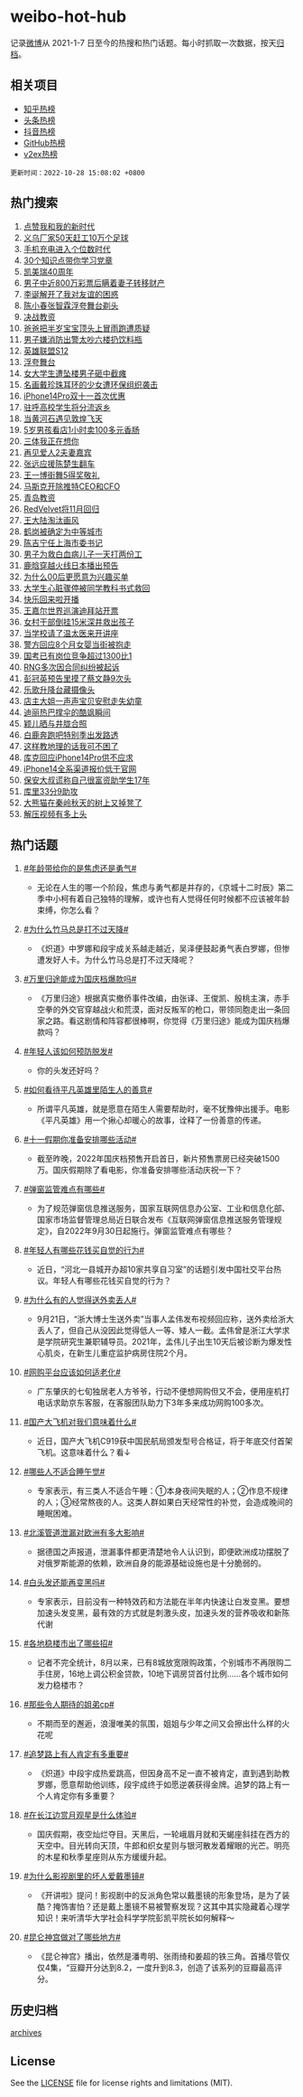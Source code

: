 # weibo-hot-hub

记录[微博](https://www.weibo.com)从 2021-1-7 日至今的热搜和热门话题。每小时抓取一次数据，按天[归档](archives)。

## 相关项目

- [知乎热榜](https://github.com/lonnyzhang423/zhihu-hot-hub)
- [头条热榜](https://github.com/lonnyzhang423/toutiao-hot-hub)
- [抖音热榜](https://github.com/lonnyzhang423/douyin-hot-hub)
- [GitHub热榜](https://github.com/lonnyzhang423/github-hot-hub)
- [v2ex热榜](https://github.com/lonnyzhang423/v2ex-hot-hub)


`更新时间：2022-10-28 15:08:02 +0800`

## 热门搜索

1. [点赞我和我的新时代](https://m.weibo.cn/search?containerid=100103type%3D1%26t%3D10%26q%3D%23%E7%82%B9%E8%B5%9E%E6%88%91%E5%92%8C%E6%88%91%E7%9A%84%E6%96%B0%E6%97%B6%E4%BB%A3%23&stream_entry_id=51&isnewpage=1&extparam=seat%3D1%26pos%3D0%26cate%3D10103%26c_type%3D51%26filter_type%3Drealtimehot%26dgr%3D0%26display_time%3D1666940880%26pre_seqid%3D1666940880869914630161&luicode=10000011&lfid=106003type%253D25%2526t%253D3%2526disable_hot%253D1%2526filter_type%253Drealtimehot)
1. [义乌厂家50天赶工10万个足球](https://m.weibo.cn/search?containerid=100103type%3D1%26t%3D10%26q%3D%23%E4%B9%89%E4%B9%8C%E5%8E%82%E5%AE%B650%E5%A4%A9%E8%B5%B6%E5%B7%A510%E4%B8%87%E4%B8%AA%E8%B6%B3%E7%90%83%23&stream_entry_id=31&isnewpage=1&extparam=seat%3D1%26flag%3D0%26cate%3D0%26q%3D%2523%25E4%25B9%2589%25E4%25B9%258C%25E5%258E%2582%25E5%25AE%25B650%25E5%25A4%25A9%25E8%25B5%25B6%25E5%25B7%25A510%25E4%25B8%2587%25E4%25B8%25AA%25E8%25B6%25B3%25E7%2590%2583%2523%26lcate%3D5001%26band_rank%3D1%26pos%3D0%26c_type%3D31%26filter_type%3Drealtimehot%26realpos%3D1%26dgr%3D0%26display_time%3D1666940880%26pre_seqid%3D1666940880869914630161&luicode=10000011&lfid=106003type%253D25%2526t%253D3%2526disable_hot%253D1%2526filter_type%253Drealtimehot)
1. [手机充电进入个位数时代](https://m.weibo.cn/search?containerid=100103type%3D1%26t%3D10%26q%3D%23%E6%89%8B%E6%9C%BA%E5%85%85%E7%94%B5%E8%BF%9B%E5%85%A5%E4%B8%AA%E4%BD%8D%E6%95%B0%E6%97%B6%E4%BB%A3%23&stream_entry_id=31&isnewpage=1&extparam=seat%3D1%26flag%3D1%26cate%3D0%26q%3D%2523%25E6%2589%258B%25E6%259C%25BA%25E5%2585%2585%25E7%2594%25B5%25E8%25BF%259B%25E5%2585%25A5%25E4%25B8%25AA%25E4%25BD%258D%25E6%2595%25B0%25E6%2597%25B6%25E4%25BB%25A3%2523%26lcate%3D5001%26band_rank%3D2%26pos%3D1%26c_type%3D31%26filter_type%3Drealtimehot%26realpos%3D2%26dgr%3D0%26display_time%3D1666940880%26pre_seqid%3D1666940880869914630161&luicode=10000011&lfid=106003type%253D25%2526t%253D3%2526disable_hot%253D1%2526filter_type%253Drealtimehot)
1. [30个知识点带你学习党章](https://m.weibo.cn/search?containerid=100103type%3D1%26t%3D10%26q%3D%2330%E4%B8%AA%E7%9F%A5%E8%AF%86%E7%82%B9%E5%B8%A6%E4%BD%A0%E5%AD%A6%E4%B9%A0%E5%85%9A%E7%AB%A0%23&stream_entry_id=31&isnewpage=1&extparam=seat%3D1%26flag%3D0%26cate%3D0%26q%3D%252330%25E4%25B8%25AA%25E7%259F%25A5%25E8%25AF%2586%25E7%2582%25B9%25E5%25B8%25A6%25E4%25BD%25A0%25E5%25AD%25A6%25E4%25B9%25A0%25E5%2585%259A%25E7%25AB%25A0%2523%26lcate%3D5001%26band_rank%3D3%26pos%3D2%26c_type%3D31%26filter_type%3Drealtimehot%26realpos%3D3%26dgr%3D0%26display_time%3D1666940880%26pre_seqid%3D1666940880869914630161&luicode=10000011&lfid=106003type%253D25%2526t%253D3%2526disable_hot%253D1%2526filter_type%253Drealtimehot)
1. [凯美瑞40周年](https://m.weibo.cn/search?containerid=100103type%3D1%26t%3D10%26q%3D%23%E5%87%AF%E7%BE%8E%E7%91%9E40%E5%91%A8%E5%B9%B4%23&stream_entry_id=31&isnewpage=1&extparam=seat%3D1%26cate%3D0%26q%3D%2523%25E5%2587%25AF%25E7%25BE%258E%25E7%2591%259E40%25E5%2591%25A8%25E5%25B9%25B4%2523%26lcate%3D5001%26band_rank%3D4%26topic_ad%3D1%26pos%3D3%26c_type%3D31%26adid%3D169193%26filter_type%3Drealtimehot%26dgr%3D0%26display_time%3D1666940880%26pre_seqid%3D1666940880869914630161&luicode=10000011&lfid=106003type%253D25%2526t%253D3%2526disable_hot%253D1%2526filter_type%253Drealtimehot)
1. [男子中近800万彩票后瞒着妻子转移财产](https://m.weibo.cn/search?containerid=100103type%3D1%26t%3D10%26q%3D%23%E7%94%B7%E5%AD%90%E4%B8%AD%E8%BF%91800%E4%B8%87%E5%BD%A9%E7%A5%A8%E5%90%8E%E7%9E%92%E7%9D%80%E5%A6%BB%E5%AD%90%E8%BD%AC%E7%A7%BB%E8%B4%A2%E4%BA%A7%23&stream_entry_id=31&isnewpage=1&extparam=seat%3D1%26flag%3D1%26cate%3D0%26q%3D%2523%25E7%2594%25B7%25E5%25AD%2590%25E4%25B8%25AD%25E8%25BF%2591800%25E4%25B8%2587%25E5%25BD%25A9%25E7%25A5%25A8%25E5%2590%258E%25E7%259E%2592%25E7%259D%2580%25E5%25A6%25BB%25E5%25AD%2590%25E8%25BD%25AC%25E7%25A7%25BB%25E8%25B4%25A2%25E4%25BA%25A7%2523%26lcate%3D5001%26band_rank%3D4%26pos%3D4%26c_type%3D31%26filter_type%3Drealtimehot%26realpos%3D4%26dgr%3D0%26display_time%3D1666940880%26pre_seqid%3D1666940880869914630161&luicode=10000011&lfid=106003type%253D25%2526t%253D3%2526disable_hot%253D1%2526filter_type%253Drealtimehot)
1. [李诞解开了我对友谊的困惑](https://m.weibo.cn/search?containerid=100103type%3D1%26t%3D10%26q%3D%23%E6%9D%8E%E8%AF%9E%E8%A7%A3%E5%BC%80%E4%BA%86%E6%88%91%E5%AF%B9%E5%8F%8B%E8%B0%8A%E7%9A%84%E5%9B%B0%E6%83%91%23&stream_entry_id=31&isnewpage=1&extparam=seat%3D1%26flag%3D0%26cate%3D0%26q%3D%2523%25E6%259D%258E%25E8%25AF%259E%25E8%25A7%25A3%25E5%25BC%2580%25E4%25BA%2586%25E6%2588%2591%25E5%25AF%25B9%25E5%258F%258B%25E8%25B0%258A%25E7%259A%2584%25E5%259B%25B0%25E6%2583%2591%2523%26lcate%3D5001%26band_rank%3D5%26pos%3D5%26c_type%3D31%26filter_type%3Drealtimehot%26realpos%3D5%26dgr%3D0%26display_time%3D1666940880%26pre_seqid%3D1666940880869914630161&luicode=10000011&lfid=106003type%253D25%2526t%253D3%2526disable_hot%253D1%2526filter_type%253Drealtimehot)
1. [陈小春张智霖浮夸舞台剃头](https://m.weibo.cn/search?containerid=100103type%3D1%26t%3D10%26q%3D%23%E9%99%88%E5%B0%8F%E6%98%A5%E5%BC%A0%E6%99%BA%E9%9C%96%E6%B5%AE%E5%A4%B8%E8%88%9E%E5%8F%B0%E5%89%83%E5%A4%B4%23&stream_entry_id=31&isnewpage=1&extparam=seat%3D1%26flag%3D1%26cate%3D0%26q%3D%2523%25E9%2599%2588%25E5%25B0%258F%25E6%2598%25A5%25E5%25BC%25A0%25E6%2599%25BA%25E9%259C%2596%25E6%25B5%25AE%25E5%25A4%25B8%25E8%2588%259E%25E5%258F%25B0%25E5%2589%2583%25E5%25A4%25B4%2523%26lcate%3D5001%26band_rank%3D6%26pos%3D6%26c_type%3D31%26filter_type%3Drealtimehot%26realpos%3D6%26dgr%3D0%26display_time%3D1666940880%26pre_seqid%3D1666940880869914630161&luicode=10000011&lfid=106003type%253D25%2526t%253D3%2526disable_hot%253D1%2526filter_type%253Drealtimehot)
1. [决战教资](https://m.weibo.cn/search?containerid=100103type%3D1%26t%3D10%26q%3D%23%E5%86%B3%E6%88%98%E6%95%99%E8%B5%84%23&stream_entry_id=31&isnewpage=1&extparam=seat%3D1%26cate%3D0%26q%3D%2523%25E5%2586%25B3%25E6%2588%2598%25E6%2595%2599%25E8%25B5%2584%2523%26lcate%3D5001%26band_rank%3D7%26pos%3D7%26c_type%3D31%26adid%3D169099%26filter_type%3Drealtimehot%26dgr%3D0%26display_time%3D1666940880%26pre_seqid%3D1666940880869914630161&luicode=10000011&lfid=106003type%253D25%2526t%253D3%2526disable_hot%253D1%2526filter_type%253Drealtimehot)
1. [爸爸把半岁宝宝顶头上冒雨跑遭质疑](https://m.weibo.cn/search?containerid=100103type%3D1%26t%3D10%26q%3D%23%E7%88%B8%E7%88%B8%E6%8A%8A%E5%8D%8A%E5%B2%81%E5%AE%9D%E5%AE%9D%E9%A1%B6%E5%A4%B4%E4%B8%8A%E5%86%92%E9%9B%A8%E8%B7%91%E9%81%AD%E8%B4%A8%E7%96%91%23&stream_entry_id=31&isnewpage=1&extparam=seat%3D1%26flag%3D0%26cate%3D0%26q%3D%2523%25E7%2588%25B8%25E7%2588%25B8%25E6%258A%258A%25E5%258D%258A%25E5%25B2%2581%25E5%25AE%259D%25E5%25AE%259D%25E9%25A1%25B6%25E5%25A4%25B4%25E4%25B8%258A%25E5%2586%2592%25E9%259B%25A8%25E8%25B7%2591%25E9%2581%25AD%25E8%25B4%25A8%25E7%2596%2591%2523%26lcate%3D5001%26band_rank%3D7%26pos%3D8%26c_type%3D31%26filter_type%3Drealtimehot%26realpos%3D7%26dgr%3D0%26display_time%3D1666940880%26pre_seqid%3D1666940880869914630161&luicode=10000011&lfid=106003type%253D25%2526t%253D3%2526disable_hot%253D1%2526filter_type%253Drealtimehot)
1. [男子嫌消防出警太吵六楼扔饮料瓶](https://m.weibo.cn/search?containerid=100103type%3D1%26t%3D10%26q%3D%23%E7%94%B7%E5%AD%90%E5%AB%8C%E6%B6%88%E9%98%B2%E5%87%BA%E8%AD%A6%E5%A4%AA%E5%90%B5%E5%85%AD%E6%A5%BC%E6%89%94%E9%A5%AE%E6%96%99%E7%93%B6%23&stream_entry_id=31&isnewpage=1&extparam=seat%3D1%26flag%3D0%26cate%3D0%26q%3D%2523%25E7%2594%25B7%25E5%25AD%2590%25E5%25AB%258C%25E6%25B6%2588%25E9%2598%25B2%25E5%2587%25BA%25E8%25AD%25A6%25E5%25A4%25AA%25E5%2590%25B5%25E5%2585%25AD%25E6%25A5%25BC%25E6%2589%2594%25E9%25A5%25AE%25E6%2596%2599%25E7%2593%25B6%2523%26lcate%3D5001%26band_rank%3D8%26pos%3D9%26c_type%3D31%26filter_type%3Drealtimehot%26realpos%3D8%26dgr%3D0%26display_time%3D1666940880%26pre_seqid%3D1666940880869914630161&luicode=10000011&lfid=106003type%253D25%2526t%253D3%2526disable_hot%253D1%2526filter_type%253Drealtimehot)
1. [英雄联盟S12](https://m.weibo.cn/search?containerid=100103type%3D1%26t%3D10%26q%3D%E8%8B%B1%E9%9B%84%E8%81%94%E7%9B%9FS12&stream_entry_id=31&isnewpage=1&extparam=seat%3D1%26flag%3D1%26cate%3D0%26q%3D%25E8%258B%25B1%25E9%259B%2584%25E8%2581%2594%25E7%259B%259FS12%26lcate%3D5001%26band_rank%3D9%26pos%3D10%26c_type%3D31%26filter_type%3Drealtimehot%26realpos%3D9%26dgr%3D0%26display_time%3D1666940880%26pre_seqid%3D1666940880869914630161&luicode=10000011&lfid=106003type%253D25%2526t%253D3%2526disable_hot%253D1%2526filter_type%253Drealtimehot)
1. [浮夸舞台](https://m.weibo.cn/search?containerid=100103type%3D1%26t%3D10%26q%3D%E6%B5%AE%E5%A4%B8%E8%88%9E%E5%8F%B0&stream_entry_id=31&isnewpage=1&extparam=seat%3D1%26flag%3D1%26cate%3D0%26q%3D%25E6%25B5%25AE%25E5%25A4%25B8%25E8%2588%259E%25E5%258F%25B0%26lcate%3D5001%26band_rank%3D10%26pos%3D11%26c_type%3D31%26filter_type%3Drealtimehot%26realpos%3D10%26dgr%3D0%26display_time%3D1666940880%26pre_seqid%3D1666940880869914630161&luicode=10000011&lfid=106003type%253D25%2526t%253D3%2526disable_hot%253D1%2526filter_type%253Drealtimehot)
1. [女大学生遭坠楼男子砸中截瘫](https://m.weibo.cn/search?containerid=100103type%3D1%26t%3D10%26q%3D%23%E5%A5%B3%E5%A4%A7%E5%AD%A6%E7%94%9F%E9%81%AD%E5%9D%A0%E6%A5%BC%E7%94%B7%E5%AD%90%E7%A0%B8%E4%B8%AD%E6%88%AA%E7%98%AB%23&stream_entry_id=31&isnewpage=1&extparam=seat%3D1%26flag%3D2%26cate%3D0%26q%3D%2523%25E5%25A5%25B3%25E5%25A4%25A7%25E5%25AD%25A6%25E7%2594%259F%25E9%2581%25AD%25E5%259D%25A0%25E6%25A5%25BC%25E7%2594%25B7%25E5%25AD%2590%25E7%25A0%25B8%25E4%25B8%25AD%25E6%2588%25AA%25E7%2598%25AB%2523%26lcate%3D5001%26band_rank%3D11%26pos%3D12%26c_type%3D31%26filter_type%3Drealtimehot%26realpos%3D11%26dgr%3D0%26display_time%3D1666940880%26pre_seqid%3D1666940880869914630161&luicode=10000011&lfid=106003type%253D25%2526t%253D3%2526disable_hot%253D1%2526filter_type%253Drealtimehot)
1. [名画戴珍珠耳环的少女遭环保组织袭击](https://m.weibo.cn/search?containerid=100103type%3D1%26t%3D10%26q%3D%23%E5%90%8D%E7%94%BB%E6%88%B4%E7%8F%8D%E7%8F%A0%E8%80%B3%E7%8E%AF%E7%9A%84%E5%B0%91%E5%A5%B3%E9%81%AD%E7%8E%AF%E4%BF%9D%E7%BB%84%E7%BB%87%E8%A2%AD%E5%87%BB%23&stream_entry_id=31&isnewpage=1&extparam=seat%3D1%26flag%3D0%26cate%3D0%26q%3D%2523%25E5%2590%258D%25E7%2594%25BB%25E6%2588%25B4%25E7%258F%258D%25E7%258F%25A0%25E8%2580%25B3%25E7%258E%25AF%25E7%259A%2584%25E5%25B0%2591%25E5%25A5%25B3%25E9%2581%25AD%25E7%258E%25AF%25E4%25BF%259D%25E7%25BB%2584%25E7%25BB%2587%25E8%25A2%25AD%25E5%2587%25BB%2523%26lcate%3D5001%26band_rank%3D12%26pos%3D13%26c_type%3D31%26filter_type%3Drealtimehot%26realpos%3D12%26dgr%3D0%26display_time%3D1666940880%26pre_seqid%3D1666940880869914630161&luicode=10000011&lfid=106003type%253D25%2526t%253D3%2526disable_hot%253D1%2526filter_type%253Drealtimehot)
1. [iPhone14Pro双十一首次优惠](https://m.weibo.cn/search?containerid=100103type%3D1%26t%3D10%26q%3D%23iPhone14Pro%E5%8F%8C%E5%8D%81%E4%B8%80%E9%A6%96%E6%AC%A1%E4%BC%98%E6%83%A0%23&stream_entry_id=31&isnewpage=1&extparam=seat%3D1%26flag%3D0%26cate%3D0%26q%3D%2523iPhone14Pro%25E5%258F%258C%25E5%258D%2581%25E4%25B8%2580%25E9%25A6%2596%25E6%25AC%25A1%25E4%25BC%2598%25E6%2583%25A0%2523%26lcate%3D5001%26band_rank%3D13%26pos%3D14%26c_type%3D31%26filter_type%3Drealtimehot%26realpos%3D13%26dgr%3D0%26display_time%3D1666940880%26pre_seqid%3D1666940880869914630161&luicode=10000011&lfid=106003type%253D25%2526t%253D3%2526disable_hot%253D1%2526filter_type%253Drealtimehot)
1. [驻呼高校学生将分流返乡](https://m.weibo.cn/search?containerid=100103type%3D1%26t%3D10%26q%3D%23%E9%A9%BB%E5%91%BC%E9%AB%98%E6%A0%A1%E5%AD%A6%E7%94%9F%E5%B0%86%E5%88%86%E6%B5%81%E8%BF%94%E4%B9%A1%23&stream_entry_id=31&isnewpage=1&extparam=seat%3D1%26flag%3D1%26cate%3D0%26q%3D%2523%25E9%25A9%25BB%25E5%2591%25BC%25E9%25AB%2598%25E6%25A0%25A1%25E5%25AD%25A6%25E7%2594%259F%25E5%25B0%2586%25E5%2588%2586%25E6%25B5%2581%25E8%25BF%2594%25E4%25B9%25A1%2523%26lcate%3D5001%26band_rank%3D14%26pos%3D15%26c_type%3D31%26filter_type%3Drealtimehot%26realpos%3D14%26dgr%3D0%26display_time%3D1666940880%26pre_seqid%3D1666940880869914630161&luicode=10000011&lfid=106003type%253D25%2526t%253D3%2526disable_hot%253D1%2526filter_type%253Drealtimehot)
1. [当黄河石遇见敦煌飞天](https://m.weibo.cn/search?containerid=100103type%3D1%26t%3D10%26q%3D%23%E5%BD%93%E9%BB%84%E6%B2%B3%E7%9F%B3%E9%81%87%E8%A7%81%E6%95%A6%E7%85%8C%E9%A3%9E%E5%A4%A9%23&stream_entry_id=31&isnewpage=1&extparam=seat%3D1%26flag%3D0%26cate%3D0%26q%3D%2523%25E5%25BD%2593%25E9%25BB%2584%25E6%25B2%25B3%25E7%259F%25B3%25E9%2581%2587%25E8%25A7%2581%25E6%2595%25A6%25E7%2585%258C%25E9%25A3%259E%25E5%25A4%25A9%2523%26lcate%3D5001%26band_rank%3D15%26pos%3D16%26c_type%3D31%26adid%3D169343%26filter_type%3Drealtimehot%26realpos%3D15%26dgr%3D0%26display_time%3D1666940880%26pre_seqid%3D1666940880869914630161&luicode=10000011&lfid=106003type%253D25%2526t%253D3%2526disable_hot%253D1%2526filter_type%253Drealtimehot)
1. [5岁男孩看店1小时卖100多元香肠](https://m.weibo.cn/search?containerid=100103type%3D1%26t%3D10%26q%3D%235%E5%B2%81%E7%94%B7%E5%AD%A9%E7%9C%8B%E5%BA%971%E5%B0%8F%E6%97%B6%E5%8D%96100%E5%A4%9A%E5%85%83%E9%A6%99%E8%82%A0%23&stream_entry_id=31&isnewpage=1&extparam=seat%3D1%26flag%3D0%26cate%3D0%26q%3D%25235%25E5%25B2%2581%25E7%2594%25B7%25E5%25AD%25A9%25E7%259C%258B%25E5%25BA%25971%25E5%25B0%258F%25E6%2597%25B6%25E5%258D%2596100%25E5%25A4%259A%25E5%2585%2583%25E9%25A6%2599%25E8%2582%25A0%2523%26lcate%3D5001%26band_rank%3D16%26pos%3D17%26c_type%3D31%26filter_type%3Drealtimehot%26realpos%3D16%26dgr%3D0%26display_time%3D1666940880%26pre_seqid%3D1666940880869914630161&luicode=10000011&lfid=106003type%253D25%2526t%253D3%2526disable_hot%253D1%2526filter_type%253Drealtimehot)
1. [三体我正在想你](https://m.weibo.cn/search?containerid=100103type%3D1%26t%3D10%26q%3D%23%E4%B8%89%E4%BD%93%E6%88%91%E6%AD%A3%E5%9C%A8%E6%83%B3%E4%BD%A0%23&stream_entry_id=31&isnewpage=1&extparam=seat%3D1%26flag%3D1%26cate%3D0%26q%3D%2523%25E4%25B8%2589%25E4%25BD%2593%25E6%2588%2591%25E6%25AD%25A3%25E5%259C%25A8%25E6%2583%25B3%25E4%25BD%25A0%2523%26lcate%3D5001%26band_rank%3D17%26pos%3D18%26c_type%3D31%26filter_type%3Drealtimehot%26realpos%3D17%26dgr%3D0%26display_time%3D1666940880%26pre_seqid%3D1666940880869914630161&luicode=10000011&lfid=106003type%253D25%2526t%253D3%2526disable_hot%253D1%2526filter_type%253Drealtimehot)
1. [再见爱人2夫妻嘉宾](https://m.weibo.cn/search?containerid=100103type%3D1%26t%3D10%26q%3D%23%E5%86%8D%E8%A7%81%E7%88%B1%E4%BA%BA2%E5%A4%AB%E5%A6%BB%E5%98%89%E5%AE%BE%23&stream_entry_id=31&isnewpage=1&extparam=seat%3D1%26flag%3D1%26cate%3D0%26q%3D%2523%25E5%2586%258D%25E8%25A7%2581%25E7%2588%25B1%25E4%25BA%25BA2%25E5%25A4%25AB%25E5%25A6%25BB%25E5%2598%2589%25E5%25AE%25BE%2523%26lcate%3D5001%26band_rank%3D18%26pos%3D19%26c_type%3D31%26filter_type%3Drealtimehot%26realpos%3D18%26dgr%3D0%26display_time%3D1666940880%26pre_seqid%3D1666940880869914630161&luicode=10000011&lfid=106003type%253D25%2526t%253D3%2526disable_hot%253D1%2526filter_type%253Drealtimehot)
1. [张远应援陈楚生翻车](https://m.weibo.cn/search?containerid=100103type%3D1%26t%3D10%26q%3D%23%E5%BC%A0%E8%BF%9C%E5%BA%94%E6%8F%B4%E9%99%88%E6%A5%9A%E7%94%9F%E7%BF%BB%E8%BD%A6%23&stream_entry_id=31&isnewpage=1&extparam=seat%3D1%26flag%3D1%26cate%3D0%26q%3D%2523%25E5%25BC%25A0%25E8%25BF%259C%25E5%25BA%2594%25E6%258F%25B4%25E9%2599%2588%25E6%25A5%259A%25E7%2594%259F%25E7%25BF%25BB%25E8%25BD%25A6%2523%26lcate%3D5001%26band_rank%3D19%26pos%3D20%26c_type%3D31%26filter_type%3Drealtimehot%26realpos%3D19%26dgr%3D0%26display_time%3D1666940880%26pre_seqid%3D1666940880869914630161&luicode=10000011&lfid=106003type%253D25%2526t%253D3%2526disable_hot%253D1%2526filter_type%253Drealtimehot)
1. [王一博街舞5得奖敬礼](https://m.weibo.cn/search?containerid=100103type%3D1%26t%3D10%26q%3D%23%E7%8E%8B%E4%B8%80%E5%8D%9A%E8%A1%97%E8%88%9E5%E5%BE%97%E5%A5%96%E6%95%AC%E7%A4%BC%23&stream_entry_id=31&isnewpage=1&extparam=seat%3D1%26flag%3D1%26cate%3D0%26q%3D%2523%25E7%258E%258B%25E4%25B8%2580%25E5%258D%259A%25E8%25A1%2597%25E8%2588%259E5%25E5%25BE%2597%25E5%25A5%2596%25E6%2595%25AC%25E7%25A4%25BC%2523%26lcate%3D5001%26band_rank%3D20%26pos%3D21%26c_type%3D31%26filter_type%3Drealtimehot%26realpos%3D20%26dgr%3D0%26display_time%3D1666940880%26pre_seqid%3D1666940880869914630161&luicode=10000011&lfid=106003type%253D25%2526t%253D3%2526disable_hot%253D1%2526filter_type%253Drealtimehot)
1. [马斯克开除推特CEO和CFO](https://m.weibo.cn/search?containerid=100103type%3D1%26t%3D10%26q%3D%23%E9%A9%AC%E6%96%AF%E5%85%8B%E5%BC%80%E9%99%A4%E6%8E%A8%E7%89%B9CEO%E5%92%8CCFO%23&stream_entry_id=31&isnewpage=1&extparam=seat%3D1%26flag%3D0%26cate%3D0%26q%3D%2523%25E9%25A9%25AC%25E6%2596%25AF%25E5%2585%258B%25E5%25BC%2580%25E9%2599%25A4%25E6%258E%25A8%25E7%2589%25B9CEO%25E5%2592%258CCFO%2523%26lcate%3D5001%26band_rank%3D21%26pos%3D22%26c_type%3D31%26filter_type%3Drealtimehot%26realpos%3D21%26dgr%3D0%26display_time%3D1666940880%26pre_seqid%3D1666940880869914630161&luicode=10000011&lfid=106003type%253D25%2526t%253D3%2526disable_hot%253D1%2526filter_type%253Drealtimehot)
1. [青岛教资](https://m.weibo.cn/search?containerid=100103type%3D1%26t%3D10%26q%3D%23%E9%9D%92%E5%B2%9B%E6%95%99%E8%B5%84%23&stream_entry_id=31&isnewpage=1&extparam=seat%3D1%26flag%3D0%26cate%3D0%26q%3D%2523%25E9%259D%2592%25E5%25B2%259B%25E6%2595%2599%25E8%25B5%2584%2523%26lcate%3D5001%26band_rank%3D22%26pos%3D23%26c_type%3D31%26filter_type%3Drealtimehot%26realpos%3D22%26dgr%3D0%26display_time%3D1666940880%26pre_seqid%3D1666940880869914630161&luicode=10000011&lfid=106003type%253D25%2526t%253D3%2526disable_hot%253D1%2526filter_type%253Drealtimehot)
1. [RedVelvet将11月回归](https://m.weibo.cn/search?containerid=100103type%3D1%26t%3D10%26q%3D%23RedVelvet%E5%B0%8611%E6%9C%88%E5%9B%9E%E5%BD%92%23&stream_entry_id=31&isnewpage=1&extparam=seat%3D1%26flag%3D1%26cate%3D0%26q%3D%2523RedVelvet%25E5%25B0%258611%25E6%259C%2588%25E5%259B%259E%25E5%25BD%2592%2523%26lcate%3D5001%26band_rank%3D23%26pos%3D24%26c_type%3D31%26filter_type%3Drealtimehot%26realpos%3D23%26dgr%3D0%26display_time%3D1666940880%26pre_seqid%3D1666940880869914630161&luicode=10000011&lfid=106003type%253D25%2526t%253D3%2526disable_hot%253D1%2526filter_type%253Drealtimehot)
1. [王大陆淘汰画风](https://m.weibo.cn/search?containerid=100103type%3D1%26t%3D10%26q%3D%23%E7%8E%8B%E5%A4%A7%E9%99%86%E6%B7%98%E6%B1%B0%E7%94%BB%E9%A3%8E%23&stream_entry_id=31&isnewpage=1&extparam=seat%3D1%26flag%3D1%26cate%3D0%26q%3D%2523%25E7%258E%258B%25E5%25A4%25A7%25E9%2599%2586%25E6%25B7%2598%25E6%25B1%25B0%25E7%2594%25BB%25E9%25A3%258E%2523%26lcate%3D5001%26band_rank%3D24%26pos%3D25%26c_type%3D31%26filter_type%3Drealtimehot%26realpos%3D24%26dgr%3D0%26display_time%3D1666940880%26pre_seqid%3D1666940880869914630161&luicode=10000011&lfid=106003type%253D25%2526t%253D3%2526disable_hot%253D1%2526filter_type%253Drealtimehot)
1. [鹤岗被确定为中等城市](https://m.weibo.cn/search?containerid=100103type%3D1%26t%3D10%26q%3D%23%E9%B9%A4%E5%B2%97%E8%A2%AB%E7%A1%AE%E5%AE%9A%E4%B8%BA%E4%B8%AD%E7%AD%89%E5%9F%8E%E5%B8%82%23&stream_entry_id=31&isnewpage=1&extparam=seat%3D1%26flag%3D2%26cate%3D0%26q%3D%2523%25E9%25B9%25A4%25E5%25B2%2597%25E8%25A2%25AB%25E7%25A1%25AE%25E5%25AE%259A%25E4%25B8%25BA%25E4%25B8%25AD%25E7%25AD%2589%25E5%259F%258E%25E5%25B8%2582%2523%26lcate%3D5001%26band_rank%3D25%26pos%3D26%26c_type%3D31%26filter_type%3Drealtimehot%26realpos%3D25%26dgr%3D0%26display_time%3D1666940880%26pre_seqid%3D1666940880869914630161&luicode=10000011&lfid=106003type%253D25%2526t%253D3%2526disable_hot%253D1%2526filter_type%253Drealtimehot)
1. [陈吉宁任上海市委书记](https://m.weibo.cn/search?containerid=100103type%3D1%26t%3D10%26q%3D%23%E9%99%88%E5%90%89%E5%AE%81%E4%BB%BB%E4%B8%8A%E6%B5%B7%E5%B8%82%E5%A7%94%E4%B9%A6%E8%AE%B0%23&stream_entry_id=31&isnewpage=1&extparam=seat%3D1%26flag%3D0%26cate%3D0%26q%3D%2523%25E9%2599%2588%25E5%2590%2589%25E5%25AE%2581%25E4%25BB%25BB%25E4%25B8%258A%25E6%25B5%25B7%25E5%25B8%2582%25E5%25A7%2594%25E4%25B9%25A6%25E8%25AE%25B0%2523%26lcate%3D5001%26band_rank%3D26%26pos%3D27%26c_type%3D31%26filter_type%3Drealtimehot%26realpos%3D26%26dgr%3D0%26display_time%3D1666940880%26pre_seqid%3D1666940880869914630161&luicode=10000011&lfid=106003type%253D25%2526t%253D3%2526disable_hot%253D1%2526filter_type%253Drealtimehot)
1. [男子为救白血病儿子一天打两份工](https://m.weibo.cn/search?containerid=100103type%3D1%26t%3D10%26q%3D%E7%94%B7%E5%AD%90%E4%B8%BA%E6%95%91%E7%99%BD%E8%A1%80%E7%97%85%E5%84%BF%E5%AD%90%E4%B8%80%E5%A4%A9%E6%89%93%E4%B8%A4%E4%BB%BD%E5%B7%A5&stream_entry_id=31&isnewpage=1&extparam=seat%3D1%26flag%3D1%26cate%3D0%26q%3D%25E7%2594%25B7%25E5%25AD%2590%25E4%25B8%25BA%25E6%2595%2591%25E7%2599%25BD%25E8%25A1%2580%25E7%2597%2585%25E5%2584%25BF%25E5%25AD%2590%25E4%25B8%2580%25E5%25A4%25A9%25E6%2589%2593%25E4%25B8%25A4%25E4%25BB%25BD%25E5%25B7%25A5%26lcate%3D5001%26band_rank%3D27%26pos%3D28%26c_type%3D31%26filter_type%3Drealtimehot%26realpos%3D27%26dgr%3D0%26display_time%3D1666940880%26pre_seqid%3D1666940880869914630161&luicode=10000011&lfid=106003type%253D25%2526t%253D3%2526disable_hot%253D1%2526filter_type%253Drealtimehot)
1. [鹿晗穿越火线日本播出预告](https://m.weibo.cn/search?containerid=100103type%3D1%26t%3D10%26q%3D%23%E9%B9%BF%E6%99%97%E7%A9%BF%E8%B6%8A%E7%81%AB%E7%BA%BF%E6%97%A5%E6%9C%AC%E6%92%AD%E5%87%BA%E9%A2%84%E5%91%8A%23&stream_entry_id=31&isnewpage=1&extparam=seat%3D1%26flag%3D0%26cate%3D0%26q%3D%2523%25E9%25B9%25BF%25E6%2599%2597%25E7%25A9%25BF%25E8%25B6%258A%25E7%2581%25AB%25E7%25BA%25BF%25E6%2597%25A5%25E6%259C%25AC%25E6%2592%25AD%25E5%2587%25BA%25E9%25A2%2584%25E5%2591%258A%2523%26lcate%3D5001%26band_rank%3D28%26pos%3D29%26c_type%3D31%26filter_type%3Drealtimehot%26realpos%3D28%26dgr%3D0%26display_time%3D1666940880%26pre_seqid%3D1666940880869914630161&luicode=10000011&lfid=106003type%253D25%2526t%253D3%2526disable_hot%253D1%2526filter_type%253Drealtimehot)
1. [为什么00后更愿意为兴趣买单](https://m.weibo.cn/search?containerid=100103type%3D1%26t%3D10%26q%3D%23%E4%B8%BA%E4%BB%80%E4%B9%8800%E5%90%8E%E6%9B%B4%E6%84%BF%E6%84%8F%E4%B8%BA%E5%85%B4%E8%B6%A3%E4%B9%B0%E5%8D%95%23&stream_entry_id=31&isnewpage=1&extparam=seat%3D1%26flag%3D0%26cate%3D0%26q%3D%2523%25E4%25B8%25BA%25E4%25BB%2580%25E4%25B9%258800%25E5%2590%258E%25E6%259B%25B4%25E6%2584%25BF%25E6%2584%258F%25E4%25B8%25BA%25E5%2585%25B4%25E8%25B6%25A3%25E4%25B9%25B0%25E5%258D%2595%2523%26lcate%3D5001%26band_rank%3D29%26pos%3D30%26c_type%3D31%26filter_type%3Drealtimehot%26realpos%3D29%26dgr%3D0%26display_time%3D1666940880%26pre_seqid%3D1666940880869914630161&luicode=10000011&lfid=106003type%253D25%2526t%253D3%2526disable_hot%253D1%2526filter_type%253Drealtimehot)
1. [大学生心脏骤停被同学教科书式救回](https://m.weibo.cn/search?containerid=100103type%3D1%26t%3D10%26q%3D%23%E5%A4%A7%E5%AD%A6%E7%94%9F%E5%BF%83%E8%84%8F%E9%AA%A4%E5%81%9C%E8%A2%AB%E5%90%8C%E5%AD%A6%E6%95%99%E7%A7%91%E4%B9%A6%E5%BC%8F%E6%95%91%E5%9B%9E%23&stream_entry_id=31&isnewpage=1&extparam=seat%3D1%26flag%3D0%26cate%3D0%26q%3D%2523%25E5%25A4%25A7%25E5%25AD%25A6%25E7%2594%259F%25E5%25BF%2583%25E8%2584%258F%25E9%25AA%25A4%25E5%2581%259C%25E8%25A2%25AB%25E5%2590%258C%25E5%25AD%25A6%25E6%2595%2599%25E7%25A7%2591%25E4%25B9%25A6%25E5%25BC%258F%25E6%2595%2591%25E5%259B%259E%2523%26lcate%3D5001%26band_rank%3D30%26pos%3D31%26c_type%3D31%26filter_type%3Drealtimehot%26realpos%3D30%26dgr%3D0%26display_time%3D1666940880%26pre_seqid%3D1666940880869914630161&luicode=10000011&lfid=106003type%253D25%2526t%253D3%2526disable_hot%253D1%2526filter_type%253Drealtimehot)
1. [快乐回来啦开播](https://m.weibo.cn/search?containerid=100103type%3D1%26t%3D10%26q%3D%23%E5%BF%AB%E4%B9%90%E5%9B%9E%E6%9D%A5%E5%95%A6%E5%BC%80%E6%92%AD%23&stream_entry_id=31&isnewpage=1&extparam=seat%3D1%26flag%3D0%26cate%3D0%26q%3D%2523%25E5%25BF%25AB%25E4%25B9%2590%25E5%259B%259E%25E6%259D%25A5%25E5%2595%25A6%25E5%25BC%2580%25E6%2592%25AD%2523%26lcate%3D5001%26band_rank%3D31%26pos%3D32%26c_type%3D31%26filter_type%3Drealtimehot%26realpos%3D31%26dgr%3D0%26display_time%3D1666940880%26pre_seqid%3D1666940880869914630161&luicode=10000011&lfid=106003type%253D25%2526t%253D3%2526disable_hot%253D1%2526filter_type%253Drealtimehot)
1. [王嘉尔世界巡演迪拜站开票](https://m.weibo.cn/search?containerid=100103type%3D1%26t%3D10%26q%3D%23%E7%8E%8B%E5%98%89%E5%B0%94%E4%B8%96%E7%95%8C%E5%B7%A1%E6%BC%94%E8%BF%AA%E6%8B%9C%E7%AB%99%E5%BC%80%E7%A5%A8%23&stream_entry_id=31&isnewpage=1&extparam=seat%3D1%26flag%3D1%26cate%3D0%26q%3D%2523%25E7%258E%258B%25E5%2598%2589%25E5%25B0%2594%25E4%25B8%2596%25E7%2595%258C%25E5%25B7%25A1%25E6%25BC%2594%25E8%25BF%25AA%25E6%258B%259C%25E7%25AB%2599%25E5%25BC%2580%25E7%25A5%25A8%2523%26lcate%3D5001%26band_rank%3D32%26pos%3D33%26c_type%3D31%26filter_type%3Drealtimehot%26realpos%3D32%26dgr%3D0%26display_time%3D1666940880%26pre_seqid%3D1666940880869914630161&luicode=10000011&lfid=106003type%253D25%2526t%253D3%2526disable_hot%253D1%2526filter_type%253Drealtimehot)
1. [女村干部倒挂15米深井救出孩子](https://m.weibo.cn/search?containerid=100103type%3D1%26t%3D10%26q%3D%23%E5%A5%B3%E6%9D%91%E5%B9%B2%E9%83%A8%E5%80%92%E6%8C%8215%E7%B1%B3%E6%B7%B1%E4%BA%95%E6%95%91%E5%87%BA%E5%AD%A9%E5%AD%90%23&stream_entry_id=31&isnewpage=1&extparam=seat%3D1%26flag%3D0%26cate%3D0%26q%3D%2523%25E5%25A5%25B3%25E6%259D%2591%25E5%25B9%25B2%25E9%2583%25A8%25E5%2580%2592%25E6%258C%258215%25E7%25B1%25B3%25E6%25B7%25B1%25E4%25BA%2595%25E6%2595%2591%25E5%2587%25BA%25E5%25AD%25A9%25E5%25AD%2590%2523%26lcate%3D5001%26band_rank%3D33%26pos%3D34%26c_type%3D31%26filter_type%3Drealtimehot%26realpos%3D33%26dgr%3D0%26display_time%3D1666940880%26pre_seqid%3D1666940880869914630161&luicode=10000011&lfid=106003type%253D25%2526t%253D3%2526disable_hot%253D1%2526filter_type%253Drealtimehot)
1. [当学校请了温太医来开讲座](https://m.weibo.cn/search?containerid=100103type%3D1%26t%3D10%26q%3D%23%E5%BD%93%E5%AD%A6%E6%A0%A1%E8%AF%B7%E4%BA%86%E6%B8%A9%E5%A4%AA%E5%8C%BB%E6%9D%A5%E5%BC%80%E8%AE%B2%E5%BA%A7%23&stream_entry_id=31&isnewpage=1&extparam=seat%3D1%26flag%3D0%26cate%3D0%26q%3D%2523%25E5%25BD%2593%25E5%25AD%25A6%25E6%25A0%25A1%25E8%25AF%25B7%25E4%25BA%2586%25E6%25B8%25A9%25E5%25A4%25AA%25E5%258C%25BB%25E6%259D%25A5%25E5%25BC%2580%25E8%25AE%25B2%25E5%25BA%25A7%2523%26lcate%3D5001%26band_rank%3D34%26pos%3D35%26c_type%3D31%26filter_type%3Drealtimehot%26realpos%3D34%26dgr%3D0%26display_time%3D1666940880%26pre_seqid%3D1666940880869914630161&luicode=10000011&lfid=106003type%253D25%2526t%253D3%2526disable_hot%253D1%2526filter_type%253Drealtimehot)
1. [警方回应8个月女婴当街被抱走](https://m.weibo.cn/search?containerid=100103type%3D1%26t%3D10%26q%3D%23%E8%AD%A6%E6%96%B9%E5%9B%9E%E5%BA%948%E4%B8%AA%E6%9C%88%E5%A5%B3%E5%A9%B4%E5%BD%93%E8%A1%97%E8%A2%AB%E6%8A%B1%E8%B5%B0%23&stream_entry_id=31&isnewpage=1&extparam=seat%3D1%26flag%3D0%26cate%3D0%26q%3D%2523%25E8%25AD%25A6%25E6%2596%25B9%25E5%259B%259E%25E5%25BA%25948%25E4%25B8%25AA%25E6%259C%2588%25E5%25A5%25B3%25E5%25A9%25B4%25E5%25BD%2593%25E8%25A1%2597%25E8%25A2%25AB%25E6%258A%25B1%25E8%25B5%25B0%2523%26lcate%3D5001%26band_rank%3D35%26pos%3D36%26c_type%3D31%26filter_type%3Drealtimehot%26realpos%3D35%26dgr%3D0%26display_time%3D1666940880%26pre_seqid%3D1666940880869914630161&luicode=10000011&lfid=106003type%253D25%2526t%253D3%2526disable_hot%253D1%2526filter_type%253Drealtimehot)
1. [国考已有岗位竞争超过1300比1](https://m.weibo.cn/search?containerid=100103type%3D1%26t%3D10%26q%3D%23%E5%9B%BD%E8%80%83%E5%B7%B2%E6%9C%89%E5%B2%97%E4%BD%8D%E7%AB%9E%E4%BA%89%E8%B6%85%E8%BF%871300%E6%AF%941%23&stream_entry_id=31&isnewpage=1&extparam=seat%3D1%26flag%3D0%26cate%3D0%26q%3D%2523%25E5%259B%25BD%25E8%2580%2583%25E5%25B7%25B2%25E6%259C%2589%25E5%25B2%2597%25E4%25BD%258D%25E7%25AB%259E%25E4%25BA%2589%25E8%25B6%2585%25E8%25BF%25871300%25E6%25AF%25941%2523%26lcate%3D5001%26band_rank%3D36%26pos%3D37%26c_type%3D31%26filter_type%3Drealtimehot%26realpos%3D36%26dgr%3D0%26display_time%3D1666940880%26pre_seqid%3D1666940880869914630161&luicode=10000011&lfid=106003type%253D25%2526t%253D3%2526disable_hot%253D1%2526filter_type%253Drealtimehot)
1. [RNG多次因合同纠纷被起诉](https://m.weibo.cn/search?containerid=100103type%3D1%26t%3D10%26q%3D%23RNG%E5%A4%9A%E6%AC%A1%E5%9B%A0%E5%90%88%E5%90%8C%E7%BA%A0%E7%BA%B7%E8%A2%AB%E8%B5%B7%E8%AF%89%23&stream_entry_id=31&isnewpage=1&extparam=seat%3D1%26flag%3D0%26cate%3D0%26q%3D%2523RNG%25E5%25A4%259A%25E6%25AC%25A1%25E5%259B%25A0%25E5%2590%2588%25E5%2590%258C%25E7%25BA%25A0%25E7%25BA%25B7%25E8%25A2%25AB%25E8%25B5%25B7%25E8%25AF%2589%2523%26lcate%3D5001%26band_rank%3D37%26pos%3D38%26c_type%3D31%26filter_type%3Drealtimehot%26realpos%3D37%26dgr%3D0%26display_time%3D1666940880%26pre_seqid%3D1666940880869914630161&luicode=10000011&lfid=106003type%253D25%2526t%253D3%2526disable_hot%253D1%2526filter_type%253Drealtimehot)
1. [彭冠英预告里摸了蔡文静9次头](https://m.weibo.cn/search?containerid=100103type%3D1%26t%3D10%26q%3D%23%E5%BD%AD%E5%86%A0%E8%8B%B1%E9%A2%84%E5%91%8A%E9%87%8C%E6%91%B8%E4%BA%86%E8%94%A1%E6%96%87%E9%9D%999%E6%AC%A1%E5%A4%B4%23&stream_entry_id=31&isnewpage=1&extparam=seat%3D1%26flag%3D0%26cate%3D0%26q%3D%2523%25E5%25BD%25AD%25E5%2586%25A0%25E8%258B%25B1%25E9%25A2%2584%25E5%2591%258A%25E9%2587%258C%25E6%2591%25B8%25E4%25BA%2586%25E8%2594%25A1%25E6%2596%2587%25E9%259D%25999%25E6%25AC%25A1%25E5%25A4%25B4%2523%26lcate%3D5001%26band_rank%3D38%26pos%3D39%26c_type%3D31%26filter_type%3Drealtimehot%26realpos%3D38%26dgr%3D0%26display_time%3D1666940880%26pre_seqid%3D1666940880869914630161&luicode=10000011&lfid=106003type%253D25%2526t%253D3%2526disable_hot%253D1%2526filter_type%253Drealtimehot)
1. [乐歌升降台藏摄像头](https://m.weibo.cn/search?containerid=100103type%3D1%26t%3D10%26q%3D%23%E4%B9%90%E6%AD%8C%E5%8D%87%E9%99%8D%E5%8F%B0%E8%97%8F%E6%91%84%E5%83%8F%E5%A4%B4%23&stream_entry_id=31&isnewpage=1&extparam=seat%3D1%26flag%3D1%26cate%3D0%26q%3D%2523%25E4%25B9%2590%25E6%25AD%258C%25E5%258D%2587%25E9%2599%258D%25E5%258F%25B0%25E8%2597%258F%25E6%2591%2584%25E5%2583%258F%25E5%25A4%25B4%2523%26lcate%3D5001%26band_rank%3D39%26pos%3D40%26c_type%3D31%26filter_type%3Drealtimehot%26realpos%3D39%26dgr%3D0%26display_time%3D1666940880%26pre_seqid%3D1666940880869914630161&luicode=10000011&lfid=106003type%253D25%2526t%253D3%2526disable_hot%253D1%2526filter_type%253Drealtimehot)
1. [店主大姐一声声宝贝安慰走失幼童](https://m.weibo.cn/search?containerid=100103type%3D1%26t%3D10%26q%3D%23%E5%BA%97%E4%B8%BB%E5%A4%A7%E5%A7%90%E4%B8%80%E5%A3%B0%E5%A3%B0%E5%AE%9D%E8%B4%9D%E5%AE%89%E6%85%B0%E8%B5%B0%E5%A4%B1%E5%B9%BC%E7%AB%A5%23&stream_entry_id=31&isnewpage=1&extparam=seat%3D1%26flag%3D1%26cate%3D0%26q%3D%2523%25E5%25BA%2597%25E4%25B8%25BB%25E5%25A4%25A7%25E5%25A7%2590%25E4%25B8%2580%25E5%25A3%25B0%25E5%25A3%25B0%25E5%25AE%259D%25E8%25B4%259D%25E5%25AE%2589%25E6%2585%25B0%25E8%25B5%25B0%25E5%25A4%25B1%25E5%25B9%25BC%25E7%25AB%25A5%2523%26lcate%3D5001%26band_rank%3D40%26pos%3D41%26c_type%3D31%26filter_type%3Drealtimehot%26realpos%3D40%26dgr%3D0%26display_time%3D1666940880%26pre_seqid%3D1666940880869914630161&luicode=10000011&lfid=106003type%253D25%2526t%253D3%2526disable_hot%253D1%2526filter_type%253Drealtimehot)
1. [迪丽热巴撑伞的酷飒瞬间](https://m.weibo.cn/search?containerid=100103type%3D1%26t%3D10%26q%3D%23%E8%BF%AA%E4%B8%BD%E7%83%AD%E5%B7%B4%E6%92%91%E4%BC%9E%E7%9A%84%E9%85%B7%E9%A3%92%E7%9E%AC%E9%97%B4%23&stream_entry_id=31&isnewpage=1&extparam=seat%3D1%26flag%3D0%26cate%3D0%26q%3D%2523%25E8%25BF%25AA%25E4%25B8%25BD%25E7%2583%25AD%25E5%25B7%25B4%25E6%2592%2591%25E4%25BC%259E%25E7%259A%2584%25E9%2585%25B7%25E9%25A3%2592%25E7%259E%25AC%25E9%2597%25B4%2523%26lcate%3D5001%26band_rank%3D41%26pos%3D42%26c_type%3D31%26filter_type%3Drealtimehot%26realpos%3D41%26dgr%3D0%26display_time%3D1666940880%26pre_seqid%3D1666940880869914630161&luicode=10000011&lfid=106003type%253D25%2526t%253D3%2526disable_hot%253D1%2526filter_type%253Drealtimehot)
1. [颖儿晒与井胧合照](https://m.weibo.cn/search?containerid=100103type%3D1%26t%3D10%26q%3D%23%E9%A2%96%E5%84%BF%E6%99%92%E4%B8%8E%E4%BA%95%E8%83%A7%E5%90%88%E7%85%A7%23&stream_entry_id=31&isnewpage=1&extparam=seat%3D1%26flag%3D1%26cate%3D0%26q%3D%2523%25E9%25A2%2596%25E5%2584%25BF%25E6%2599%2592%25E4%25B8%258E%25E4%25BA%2595%25E8%2583%25A7%25E5%2590%2588%25E7%2585%25A7%2523%26lcate%3D5001%26band_rank%3D42%26pos%3D43%26c_type%3D31%26filter_type%3Drealtimehot%26realpos%3D42%26dgr%3D0%26display_time%3D1666940880%26pre_seqid%3D1666940880869914630161&luicode=10000011&lfid=106003type%253D25%2526t%253D3%2526disable_hot%253D1%2526filter_type%253Drealtimehot)
1. [白鹿奔跑吧特别季出发路透](https://m.weibo.cn/search?containerid=100103type%3D1%26t%3D10%26q%3D%23%E7%99%BD%E9%B9%BF%E5%A5%94%E8%B7%91%E5%90%A7%E7%89%B9%E5%88%AB%E5%AD%A3%E5%87%BA%E5%8F%91%E8%B7%AF%E9%80%8F%23&stream_entry_id=31&isnewpage=1&extparam=seat%3D1%26flag%3D0%26cate%3D0%26q%3D%2523%25E7%2599%25BD%25E9%25B9%25BF%25E5%25A5%2594%25E8%25B7%2591%25E5%2590%25A7%25E7%2589%25B9%25E5%2588%25AB%25E5%25AD%25A3%25E5%2587%25BA%25E5%258F%2591%25E8%25B7%25AF%25E9%2580%258F%2523%26lcate%3D5001%26band_rank%3D43%26pos%3D44%26c_type%3D31%26filter_type%3Drealtimehot%26realpos%3D43%26dgr%3D0%26display_time%3D1666940880%26pre_seqid%3D1666940880869914630161&luicode=10000011&lfid=106003type%253D25%2526t%253D3%2526disable_hot%253D1%2526filter_type%253Drealtimehot)
1. [这样教地理的话我可不困了](https://m.weibo.cn/search?containerid=100103type%3D1%26t%3D10%26q%3D%23%E8%BF%99%E6%A0%B7%E6%95%99%E5%9C%B0%E7%90%86%E7%9A%84%E8%AF%9D%E6%88%91%E5%8F%AF%E4%B8%8D%E5%9B%B0%E4%BA%86%23&stream_entry_id=31&isnewpage=1&extparam=seat%3D1%26flag%3D1%26cate%3D0%26q%3D%2523%25E8%25BF%2599%25E6%25A0%25B7%25E6%2595%2599%25E5%259C%25B0%25E7%2590%2586%25E7%259A%2584%25E8%25AF%259D%25E6%2588%2591%25E5%258F%25AF%25E4%25B8%258D%25E5%259B%25B0%25E4%25BA%2586%2523%26lcate%3D5001%26band_rank%3D44%26pos%3D45%26c_type%3D31%26filter_type%3Drealtimehot%26realpos%3D44%26dgr%3D0%26display_time%3D1666940880%26pre_seqid%3D1666940880869914630161&luicode=10000011&lfid=106003type%253D25%2526t%253D3%2526disable_hot%253D1%2526filter_type%253Drealtimehot)
1. [库克回应iPhone14Pro供不应求](https://m.weibo.cn/search?containerid=100103type%3D1%26t%3D10%26q%3D%23%E5%BA%93%E5%85%8B%E5%9B%9E%E5%BA%94iPhone14Pro%E4%BE%9B%E4%B8%8D%E5%BA%94%E6%B1%82%23&stream_entry_id=31&isnewpage=1&extparam=seat%3D1%26flag%3D0%26cate%3D0%26q%3D%2523%25E5%25BA%2593%25E5%2585%258B%25E5%259B%259E%25E5%25BA%2594iPhone14Pro%25E4%25BE%259B%25E4%25B8%258D%25E5%25BA%2594%25E6%25B1%2582%2523%26lcate%3D5001%26band_rank%3D45%26pos%3D46%26c_type%3D31%26filter_type%3Drealtimehot%26realpos%3D45%26dgr%3D0%26display_time%3D1666940880%26pre_seqid%3D1666940880869914630161&luicode=10000011&lfid=106003type%253D25%2526t%253D3%2526disable_hot%253D1%2526filter_type%253Drealtimehot)
1. [iPhone14全系渠道报价低于官网](https://m.weibo.cn/search?containerid=100103type%3D1%26t%3D10%26q%3D%23iPhone14%E5%85%A8%E7%B3%BB%E6%B8%A0%E9%81%93%E6%8A%A5%E4%BB%B7%E4%BD%8E%E4%BA%8E%E5%AE%98%E7%BD%91%23&stream_entry_id=31&isnewpage=1&extparam=seat%3D1%26flag%3D0%26cate%3D0%26q%3D%2523iPhone14%25E5%2585%25A8%25E7%25B3%25BB%25E6%25B8%25A0%25E9%2581%2593%25E6%258A%25A5%25E4%25BB%25B7%25E4%25BD%258E%25E4%25BA%258E%25E5%25AE%2598%25E7%25BD%2591%2523%26lcate%3D5001%26band_rank%3D46%26pos%3D47%26c_type%3D31%26filter_type%3Drealtimehot%26realpos%3D46%26dgr%3D0%26display_time%3D1666940880%26pre_seqid%3D1666940880869914630161&luicode=10000011&lfid=106003type%253D25%2526t%253D3%2526disable_hot%253D1%2526filter_type%253Drealtimehot)
1. [保安大叔谎称自己很富资助学生17年](https://m.weibo.cn/search?containerid=100103type%3D1%26t%3D10%26q%3D%23%E4%BF%9D%E5%AE%89%E5%A4%A7%E5%8F%94%E8%B0%8E%E7%A7%B0%E8%87%AA%E5%B7%B1%E5%BE%88%E5%AF%8C%E8%B5%84%E5%8A%A9%E5%AD%A6%E7%94%9F17%E5%B9%B4%23&stream_entry_id=31&isnewpage=1&extparam=seat%3D1%26flag%3D1%26cate%3D0%26q%3D%2523%25E4%25BF%259D%25E5%25AE%2589%25E5%25A4%25A7%25E5%258F%2594%25E8%25B0%258E%25E7%25A7%25B0%25E8%2587%25AA%25E5%25B7%25B1%25E5%25BE%2588%25E5%25AF%258C%25E8%25B5%2584%25E5%258A%25A9%25E5%25AD%25A6%25E7%2594%259F17%25E5%25B9%25B4%2523%26lcate%3D5001%26band_rank%3D47%26pos%3D48%26c_type%3D31%26filter_type%3Drealtimehot%26realpos%3D47%26dgr%3D0%26display_time%3D1666940880%26pre_seqid%3D1666940880869914630161&luicode=10000011&lfid=106003type%253D25%2526t%253D3%2526disable_hot%253D1%2526filter_type%253Drealtimehot)
1. [库里33分9助攻](https://m.weibo.cn/search?containerid=100103type%3D1%26t%3D10%26q%3D%23%E5%BA%93%E9%87%8C33%E5%88%869%E5%8A%A9%E6%94%BB%23&stream_entry_id=31&isnewpage=1&extparam=seat%3D1%26flag%3D0%26cate%3D0%26q%3D%2523%25E5%25BA%2593%25E9%2587%258C33%25E5%2588%25869%25E5%258A%25A9%25E6%2594%25BB%2523%26lcate%3D5001%26band_rank%3D48%26pos%3D49%26c_type%3D31%26filter_type%3Drealtimehot%26realpos%3D48%26dgr%3D0%26display_time%3D1666940880%26pre_seqid%3D1666940880869914630161&luicode=10000011&lfid=106003type%253D25%2526t%253D3%2526disable_hot%253D1%2526filter_type%253Drealtimehot)
1. [大熊猫在秦岭秋天的树上又掉凳了](https://m.weibo.cn/search?containerid=100103type%3D1%26t%3D10%26q%3D%23%E5%A4%A7%E7%86%8A%E7%8C%AB%E5%9C%A8%E7%A7%A6%E5%B2%AD%E7%A7%8B%E5%A4%A9%E7%9A%84%E6%A0%91%E4%B8%8A%E5%8F%88%E6%8E%89%E5%87%B3%E4%BA%86%23&stream_entry_id=31&isnewpage=1&extparam=seat%3D1%26flag%3D0%26cate%3D0%26q%3D%2523%25E5%25A4%25A7%25E7%2586%258A%25E7%258C%25AB%25E5%259C%25A8%25E7%25A7%25A6%25E5%25B2%25AD%25E7%25A7%258B%25E5%25A4%25A9%25E7%259A%2584%25E6%25A0%2591%25E4%25B8%258A%25E5%258F%2588%25E6%258E%2589%25E5%2587%25B3%25E4%25BA%2586%2523%26lcate%3D5001%26band_rank%3D49%26pos%3D50%26c_type%3D31%26filter_type%3Drealtimehot%26realpos%3D49%26dgr%3D0%26display_time%3D1666940880%26pre_seqid%3D1666940880869914630161&luicode=10000011&lfid=106003type%253D25%2526t%253D3%2526disable_hot%253D1%2526filter_type%253Drealtimehot)
1. [解压视频有多上头](https://m.weibo.cn/search?containerid=100103type%3D1%26t%3D10%26q%3D%23%E8%A7%A3%E5%8E%8B%E8%A7%86%E9%A2%91%E6%9C%89%E5%A4%9A%E4%B8%8A%E5%A4%B4%23&stream_entry_id=31&isnewpage=1&extparam=seat%3D1%26flag%3D1%26cate%3D0%26q%3D%2523%25E8%25A7%25A3%25E5%258E%258B%25E8%25A7%2586%25E9%25A2%2591%25E6%259C%2589%25E5%25A4%259A%25E4%25B8%258A%25E5%25A4%25B4%2523%26lcate%3D5001%26band_rank%3D50%26pos%3D51%26c_type%3D31%26filter_type%3Drealtimehot%26realpos%3D50%26dgr%3D0%26display_time%3D1666940880%26pre_seqid%3D1666940880869914630161&luicode=10000011&lfid=106003type%253D25%2526t%253D3%2526disable_hot%253D1%2526filter_type%253Drealtimehot)

## 热门话题

1. [#年龄带给你的是焦虑还是勇气#](https://m.weibo.cn/search?containerid=231522type%3D1%26t%3D10%26q%3D%23%E5%B9%B4%E9%BE%84%E5%B8%A6%E7%BB%99%E4%BD%A0%E7%9A%84%E6%98%AF%E7%84%A6%E8%99%91%E8%BF%98%E6%98%AF%E5%8B%87%E6%B0%94%23&stream_entry_id=128&isnewpage=1&extparam=seat%3D1%26pos%3D1-0-0%26cate%3D5004%26dgr%3D0%26unitid%3D1664619638229%26lcate%3D5004%26c_type%3D128%26display_time%3D1666940882%26pre_seqid%3D166694088226904248266&luicode=10000011&lfid=231648_-_4)
    - 无论在人生的哪一个阶段，焦虑与勇气都是并存的，《京城十二时辰》第二季中小柯有着自己独特的理解，或许也有人觉得任何时候都不应该被年龄束缚，你怎么看？

1. [#为什么竹马总是打不过天降#](https://m.weibo.cn/search?containerid=231522type%3D1%26t%3D10%26q%3D%23%E4%B8%BA%E4%BB%80%E4%B9%88%E7%AB%B9%E9%A9%AC%E6%80%BB%E6%98%AF%E6%89%93%E4%B8%8D%E8%BF%87%E5%A4%A9%E9%99%8D%23&stream_entry_id=128&isnewpage=1&extparam=seat%3D1%26pos%3D1-0-1%26cate%3D5004%26dgr%3D0%26unitid%3D1664771724501%26lcate%3D5004%26c_type%3D128%26display_time%3D1666940882%26pre_seqid%3D166694088226904248266&luicode=10000011&lfid=231648_-_4)
    - 《炽道》中罗娜和段宇成关系越走越近，吴泽便鼓起勇气表白罗娜，但惨遭发好人卡。为什么竹马总是打不过天降呢？

1. [#万里归途能成为国庆档爆款吗#](https://m.weibo.cn/search?containerid=231522type%3D1%26t%3D10%26q%3D%23%E4%B8%87%E9%87%8C%E5%BD%92%E9%80%94%E8%83%BD%E6%88%90%E4%B8%BA%E5%9B%BD%E5%BA%86%E6%A1%A3%E7%88%86%E6%AC%BE%E5%90%97%23&stream_entry_id=128&isnewpage=1&extparam=seat%3D1%26pos%3D1-0-2%26cate%3D5004%26dgr%3D0%26unitid%3D44847%26lcate%3D5004%26c_type%3D128%26display_time%3D1666940882%26pre_seqid%3D166694088226904248266&luicode=10000011&lfid=231648_-_4)
    - 《万里归途》根据真实撤侨事件改编，由张译、王俊凯、殷桃主演，赤手空拳的外交官穿越战火和荒漠，面对反叛军的枪口，带领同胞走出一条回家之路。看这剧情和阵容都很棒啊，你觉得《万里归途》能成为国庆档爆款吗？

1. [#年轻人该如何预防脱发#](https://m.weibo.cn/search?containerid=231522type%3D1%26t%3D10%26q%3D%23%E5%B9%B4%E8%BD%BB%E4%BA%BA%E8%AF%A5%E5%A6%82%E4%BD%95%E9%A2%84%E9%98%B2%E8%84%B1%E5%8F%91%23&stream_entry_id=128&isnewpage=1&extparam=seat%3D1%26pos%3D1-0-3%26cate%3D5004%26dgr%3D0%26unitid%3D44834%26lcate%3D5004%26c_type%3D128%26display_time%3D1666940882%26pre_seqid%3D166694088226904248266&luicode=10000011&lfid=231648_-_4)
    - 你的头发还好吗？

1. [#如何看待平凡英雄里陌生人的善意#](https://m.weibo.cn/search?containerid=231522type%3D1%26t%3D10%26q%3D%23%E5%A6%82%E4%BD%95%E7%9C%8B%E5%BE%85%E5%B9%B3%E5%87%A1%E8%8B%B1%E9%9B%84%E9%87%8C%E9%99%8C%E7%94%9F%E4%BA%BA%E7%9A%84%E5%96%84%E6%84%8F%23&stream_entry_id=128&isnewpage=1&extparam=seat%3D1%26pos%3D1-0-4%26cate%3D5004%26dgr%3D0%26unitid%3D1664717126325%26lcate%3D5004%26c_type%3D128%26display_time%3D1666940882%26pre_seqid%3D166694088226904248266&luicode=10000011&lfid=231648_-_4)
    - 所谓平凡英雄，就是愿意在陌生人需要帮助时，毫不犹豫伸出援手。电影《平凡英雄》用一个揪心却暖心的故事，诠释了一份善意的传递。

1. [#十一假期你准备安排哪些活动#](https://m.weibo.cn/search?containerid=231522type%3D1%26t%3D10%26q%3D%23%E5%8D%81%E4%B8%80%E5%81%87%E6%9C%9F%E4%BD%A0%E5%87%86%E5%A4%87%E5%AE%89%E6%8E%92%E5%93%AA%E4%BA%9B%E6%B4%BB%E5%8A%A8%23&stream_entry_id=128&isnewpage=1&extparam=seat%3D1%26pos%3D1-0-5%26cate%3D5004%26dgr%3D0%26unitid%3D44829%26lcate%3D5004%26c_type%3D128%26display_time%3D1666940882%26pre_seqid%3D166694088226904248266&luicode=10000011&lfid=231648_-_4)
    - 截至昨晚，2022年国庆档预售开启首日，新片预售票房已经突破1500万。国庆假期除了看电影，你准备安排哪些活动庆祝一下？

1. [#弹窗监管难点有哪些#](https://m.weibo.cn/search?containerid=231522type%3D1%26t%3D10%26q%3D%23%E5%BC%B9%E7%AA%97%E7%9B%91%E7%AE%A1%E9%9A%BE%E7%82%B9%E6%9C%89%E5%93%AA%E4%BA%9B%23&stream_entry_id=128&isnewpage=1&extparam=seat%3D1%26pos%3D1-0-6%26cate%3D5004%26dgr%3D0%26unitid%3D44839%26lcate%3D5004%26c_type%3D128%26display_time%3D1666940882%26pre_seqid%3D166694088226904248266&luicode=10000011&lfid=231648_-_4)
    - 为了规范弹窗信息推送服务，国家互联网信息办公室、工业和信息化部、国家市场监督管理总局近日联合发布《互联网弹窗信息推送服务管理规定》，自2022年9月30日起施行。弹窗监管难点有哪些？

1. [#年轻人有哪些花钱买自觉的行为#](https://m.weibo.cn/search?containerid=231522type%3D1%26t%3D10%26q%3D%23%E5%B9%B4%E8%BD%BB%E4%BA%BA%E6%9C%89%E5%93%AA%E4%BA%9B%E8%8A%B1%E9%92%B1%E4%B9%B0%E8%87%AA%E8%A7%89%E7%9A%84%E8%A1%8C%E4%B8%BA%23&stream_entry_id=128&isnewpage=1&extparam=seat%3D1%26pos%3D1-0-7%26cate%3D5004%26dgr%3D0%26unitid%3D44838%26lcate%3D5004%26c_type%3D128%26display_time%3D1666940882%26pre_seqid%3D166694088226904248266&luicode=10000011&lfid=231648_-_4)
    - 近日，“河北一县城开办超10家共享自习室”的话题引发中国社交平台热议。年轻人有哪些花钱买自觉的行为？

1. [#为什么有的人觉得送外卖丢人#](https://m.weibo.cn/search?containerid=231522type%3D1%26t%3D10%26q%3D%23%E4%B8%BA%E4%BB%80%E4%B9%88%E6%9C%89%E7%9A%84%E4%BA%BA%E8%A7%89%E5%BE%97%E9%80%81%E5%A4%96%E5%8D%96%E4%B8%A2%E4%BA%BA%23&stream_entry_id=128&isnewpage=1&extparam=seat%3D1%26pos%3D1-0-8%26cate%3D5004%26dgr%3D0%26unitid%3D44828%26lcate%3D5004%26c_type%3D128%26display_time%3D1666940882%26pre_seqid%3D166694088226904248266&luicode=10000011&lfid=231648_-_4)
    - 9月21日，“浙大博士生送外卖”当事人孟伟发布视频回应称，送外卖给浙大丢人了，但自己从没因此觉得低人一等、矮人一截。孟伟曾是浙江大学求是学院研究生兼职辅导员。2021年，孟伟儿子出生10天后被诊断为爆发性心肌炎，在新生儿重症监护病房住院2个月。

1. [#网购平台应该如何适老化#](https://m.weibo.cn/search?containerid=231522type%3D1%26t%3D10%26q%3D%23%E7%BD%91%E8%B4%AD%E5%B9%B3%E5%8F%B0%E5%BA%94%E8%AF%A5%E5%A6%82%E4%BD%95%E9%80%82%E8%80%81%E5%8C%96%23&stream_entry_id=128&isnewpage=1&extparam=seat%3D1%26pos%3D1-0-9%26cate%3D5004%26dgr%3D0%26unitid%3D44831%26lcate%3D5004%26c_type%3D128%26display_time%3D1666940882%26pre_seqid%3D166694088226904248266&luicode=10000011&lfid=231648_-_4)
    - 广东肇庆的七旬独居老人方爷爷，行动不便想网购但又不会，便用座机打电话求助京东客服，在客服团队助力下3年多来成功网购100多次。

1. [#国产大飞机对我们意味着什么#](https://m.weibo.cn/search?containerid=231522type%3D1%26t%3D10%26q%3D%23%E5%9B%BD%E4%BA%A7%E5%A4%A7%E9%A3%9E%E6%9C%BA%E5%AF%B9%E6%88%91%E4%BB%AC%E6%84%8F%E5%91%B3%E7%9D%80%E4%BB%80%E4%B9%88%23&stream_entry_id=128&isnewpage=1&extparam=seat%3D1%26pos%3D1-0-10%26cate%3D5004%26dgr%3D0%26unitid%3D1664783133342%26lcate%3D5004%26c_type%3D128%26display_time%3D1666940882%26pre_seqid%3D166694088226904248266&luicode=10000011&lfid=231648_-_4)
    - 近日，国产大飞机C919获中国民航局颁发型号合格证，将于年底交付首架飞机。这意味着什么？看↓

1. [#哪些人不适合睡午觉#](https://m.weibo.cn/search?containerid=231522type%3D1%26t%3D10%26q%3D%23%E5%93%AA%E4%BA%9B%E4%BA%BA%E4%B8%8D%E9%80%82%E5%90%88%E7%9D%A1%E5%8D%88%E8%A7%89%23&stream_entry_id=128&isnewpage=1&extparam=seat%3D1%26pos%3D1-0-11%26cate%3D5004%26dgr%3D0%26unitid%3D44843%26lcate%3D5004%26c_type%3D128%26display_time%3D1666940882%26pre_seqid%3D166694088226904248266&luicode=10000011&lfid=231648_-_4)
    - 专家表示，有三类人不适合午睡：①本身夜间失眠的人；②作息不规律的人；③经常熬夜的人。这类人群如果白天经常性的补觉，会造成晚间的睡眠困难。

1. [#北溪管道泄漏对欧洲有多大影响#](https://m.weibo.cn/search?containerid=231522type%3D1%26t%3D10%26q%3D%23%E5%8C%97%E6%BA%AA%E7%AE%A1%E9%81%93%E6%B3%84%E6%BC%8F%E5%AF%B9%E6%AC%A7%E6%B4%B2%E6%9C%89%E5%A4%9A%E5%A4%A7%E5%BD%B1%E5%93%8D%23&stream_entry_id=128&isnewpage=1&extparam=seat%3D1%26pos%3D1-0-12%26cate%3D5004%26dgr%3D0%26unitid%3D44832%26lcate%3D5004%26c_type%3D128%26display_time%3D1666940882%26pre_seqid%3D166694088226904248266&luicode=10000011&lfid=231648_-_4)
    - 据德国之声报道，泄漏事件都更清楚地令人认识到，即便欧洲成功摆脱了对俄罗斯能源的依赖，欧洲自身的能源基础设施也是十分脆弱的。

1. [#白头发还能再变黑吗#](https://m.weibo.cn/search?containerid=231522type%3D1%26t%3D10%26q%3D%23%E7%99%BD%E5%A4%B4%E5%8F%91%E8%BF%98%E8%83%BD%E5%86%8D%E5%8F%98%E9%BB%91%E5%90%97%23&stream_entry_id=128&isnewpage=1&extparam=seat%3D1%26pos%3D1-0-13%26cate%3D5004%26dgr%3D0%26unitid%3D44830%26lcate%3D5004%26c_type%3D128%26display_time%3D1666940882%26pre_seqid%3D166694088226904248266&luicode=10000011&lfid=231648_-_4)
    - 专家表示，目前没有一种特效药和方法能在半年内快速让白发变黑。要想加速头发变黑，最有效的方式就是刺激头皮，加速头发的营养吸收和新陈代谢

1. [#各地稳楼市出了哪些招#](https://m.weibo.cn/search?containerid=231522type%3D1%26t%3D10%26q%3D%23%E5%90%84%E5%9C%B0%E7%A8%B3%E6%A5%BC%E5%B8%82%E5%87%BA%E4%BA%86%E5%93%AA%E4%BA%9B%E6%8B%9B%23&stream_entry_id=128&isnewpage=1&extparam=seat%3D1%26pos%3D1-0-14%26cate%3D5004%26dgr%3D0%26unitid%3D44840%26lcate%3D5004%26c_type%3D128%26display_time%3D1666940882%26pre_seqid%3D166694088226904248266&luicode=10000011&lfid=231648_-_4)
    - 记者不完全统计，8月以来，已有8城放宽限购政策，个别城市不再限购二手住房，16地上调公积金贷款，10地下调房贷首付比例……各个城市如何发力稳楼市？

1. [#那些令人期待的姐弟cp#](https://m.weibo.cn/search?containerid=231522type%3D1%26t%3D10%26q%3D%23%E9%82%A3%E4%BA%9B%E4%BB%A4%E4%BA%BA%E6%9C%9F%E5%BE%85%E7%9A%84%E5%A7%90%E5%BC%9Fcp%23&stream_entry_id=128&isnewpage=1&extparam=seat%3D1%26pos%3D1-0-15%26cate%3D5004%26dgr%3D0%26unitid%3D44846%26lcate%3D5004%26c_type%3D128%26display_time%3D1666940882%26pre_seqid%3D166694088226904248266&luicode=10000011&lfid=231648_-_4)
    - 不期而至的邂逅，浪漫唯美的氛围，姐姐与少年之间又会擦出什么样的火花呢

1. [#追梦路上有人肯定有多重要#](https://m.weibo.cn/search?containerid=231522type%3D1%26t%3D10%26q%3D%23%E8%BF%BD%E6%A2%A6%E8%B7%AF%E4%B8%8A%E6%9C%89%E4%BA%BA%E8%82%AF%E5%AE%9A%E6%9C%89%E5%A4%9A%E9%87%8D%E8%A6%81%23&stream_entry_id=128&isnewpage=1&extparam=seat%3D1%26pos%3D1-0-16%26cate%3D5004%26dgr%3D0%26unitid%3D1664625637915%26lcate%3D5004%26c_type%3D128%26display_time%3D1666940882%26pre_seqid%3D166694088226904248266&luicode=10000011&lfid=231648_-_4)
    - 《炽道》中段宇成热爱跳高，但因身高不足一直不被肯定，直到遇到助教罗娜，愿意帮助他训练，段宇成终于如愿逆袭获得金牌。追梦的路上有一个人肯定你有多重要？

1. [#在长江边赏月观星是什么体验#](https://m.weibo.cn/search?containerid=231522type%3D1%26t%3D10%26q%3D%23%E5%9C%A8%E9%95%BF%E6%B1%9F%E8%BE%B9%E8%B5%8F%E6%9C%88%E8%A7%82%E6%98%9F%E6%98%AF%E4%BB%80%E4%B9%88%E4%BD%93%E9%AA%8C%23&stream_entry_id=128&isnewpage=1&extparam=seat%3D1%26pos%3D1-0-17%26cate%3D5004%26dgr%3D0%26unitid%3D1664715621418%26lcate%3D5004%26c_type%3D128%26display_time%3D1666940882%26pre_seqid%3D166694088226904248266&luicode=10000011&lfid=231648_-_4)
    - 国庆假期，夜空灿烂夺目。天黑后，一轮峨眉月就和天蝎座斜挂在西方的天空中。目光转向天顶，牛郎和织女星则与银河散发着耀眼的光芒。明亮的木星和秋季星座则从东方缓缓升起。

1. [#为什么影视剧里的坏人爱戴墨镜#](https://m.weibo.cn/search?containerid=231522type%3D1%26t%3D10%26q%3D%23%E4%B8%BA%E4%BB%80%E4%B9%88%E5%BD%B1%E8%A7%86%E5%89%A7%E9%87%8C%E7%9A%84%E5%9D%8F%E4%BA%BA%E7%88%B1%E6%88%B4%E5%A2%A8%E9%95%9C%23&stream_entry_id=128&isnewpage=1&extparam=seat%3D1%26pos%3D1-0-18%26cate%3D5004%26dgr%3D0%26unitid%3D44848%26lcate%3D5004%26c_type%3D128%26display_time%3D1666940882%26pre_seqid%3D166694088226904248266&luicode=10000011&lfid=231648_-_4)
    - 《开讲啦》提问！影视剧中的反派角色常以戴墨镜的形象登场，是为了装酷？掩饰害怕？还是戴上墨镜不易被警察发现？这其中其实隐藏着心理学知识！来听清华大学社会科学学院彭凯平院长如何解释～

1. [#昆仑神宫做对了哪些地方#](https://m.weibo.cn/search?containerid=231522type%3D1%26t%3D10%26q%3D%23%E6%98%86%E4%BB%91%E7%A5%9E%E5%AE%AB%E5%81%9A%E5%AF%B9%E4%BA%86%E5%93%AA%E4%BA%9B%E5%9C%B0%E6%96%B9%23&stream_entry_id=128&isnewpage=1&extparam=seat%3D1%26pos%3D1-0-19%26cate%3D5004%26dgr%3D0%26unitid%3D44841%26lcate%3D5004%26c_type%3D128%26display_time%3D1666940882%26pre_seqid%3D166694088226904248266&luicode=10000011&lfid=231648_-_4)
    - 《昆仑神宫》播出，依然是潘粤明、张雨绮和姜超的铁三角。首播尽管仅仅4集，“豆瓣开分达到8.2，一度升到8.3，创造了该系列的豆瓣最高评分。


## 历史归档

[archives](archives)

## License

See the [LICENSE](LICENSE) file for license rights and limitations (MIT).
